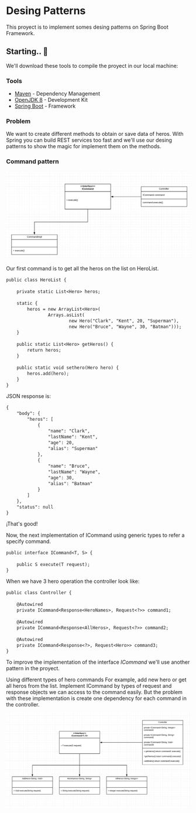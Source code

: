 # Desing Patterns

This proyect is to implement somes desing patterns on Spring Boot Framework.

## Starting.. 🚀

We'll download these tools to compile the proyect in our local machine:

### Tools
* [Maven](https://maven.apache.org/) - Dependency Management
* [OpenJDK 8](https://openjdk.java.net/install/) - Development Kit
* [Spring Boot](https://spring.io/projects/spring-boot) - Framework

### Problem

We want to create different methods to obtain or save data of heros. With Spring you can build REST services too fast and we'll use our desing patterns to show the magic for implement them on the methods.

### Command pattern

![Screenshot](CommandDesign.png)

Our first command is to get all the heros on the list on HeroList.
```
public class HeroList {

	private static List<Hero> heros;
	
	static {
		heros = new ArrayList<Hero>(
				Arrays.asList(
						new Hero("Clark", "Kent", 20, "Superman"),
						new Hero("Bruce", "Wayne", 30, "Batman")));
	}
	
	public static List<Hero> getHeros() {
		return heros;
	}
	
	public static void sethero(Hero hero) {
		heros.add(hero);
	}
}
```

JSON response is:
```
{
    "body": {
        "heros": [
            {
                "name": "Clark",
                "lastName": "Kent",
                "age": 20,
                "alias": "Superman"
            },
            {
                "name": "Bruce",
                "lastName": "Wayne",
                "age": 30,
                "alias": "Batman"
            }
        ]
    },
    "status": null
}
```
¡That's good!

Now, the next implementation of ICommand using generic types to refer a specify command.

```
public interface ICommand<T, S> {
			
	public S execute(T request);	
}
```

When we have 3 hero operation the controller look like:
```
public class Controller {
	
	@Autowired
	private ICommand<Response<HeroNames>, Request<?>> command1;
	
	@Autowired
	private ICommand<Response<AllHeros>, Request<?>> command2;
	
	@Autowired
	private ICommand<Response<?>, Request<Hero>> command3;
}
```

To improve the implementation of the interface *ICommand* we'll use another pattern in the proyect.


Using different types of hero commands For example, add new hero or get all heros from the list. Implement ICommand by types of request and response objects we can access to the command easily. But the problem with these implementation is create one dependency for each command in the controller.



![Screenshot](command1.png)
